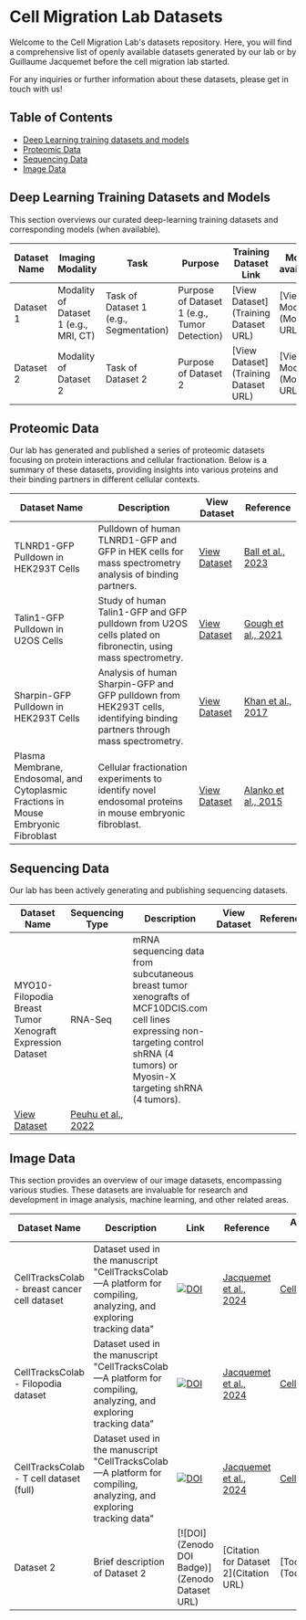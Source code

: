 # Cell Migration Lab Datasets

Welcome to the  Cell Migration Lab's datasets repository. Here, you will find a comprehensive list of openly available datasets generated by our lab or by Guillaume Jacquemet before the cell migration lab started.

For any inquiries or further information about these datasets, please get in touch with us!

## Table of Contents
- [Deep Learning training datasets and models](#Deep-Learning-training-datasets-and-models)
- [Proteomic Data](#Proteomic-Data)
- [Sequencing Data](#Sequencing-Data)
- [Image Data](#Image-Data)


## Deep Learning Training Datasets and Models

This section overviews our curated deep-learning training datasets and corresponding models (when available). 

| Dataset Name | Imaging Modality | Task | Purpose | Training Dataset Link | Model available |
|--------------|------------------|------|---------|-----------------------|------------|
| Dataset 1 | Modality of Dataset 1 (e.g., MRI, CT) | Task of Dataset 1 (e.g., Segmentation) | Purpose of Dataset 1 (e.g., Tumor Detection) | [View Dataset](Training Dataset URL) | [View Model](Model URL) |
| Dataset 2 | Modality of Dataset 2 | Task of Dataset 2 | Purpose of Dataset 2 | [View Dataset](Training Dataset URL) | [View Model](Model URL) |
<!-- Add more rows as needed -->



## Proteomic Data

Our lab has generated and published a series of proteomic datasets focusing on protein interactions and cellular fractionation. Below is a summary of these datasets, providing insights into various proteins and their binding partners in different cellular contexts.

| Dataset Name | Description | View Dataset | Reference |
| ------------ | ----------- | ------------ | --------- |
| TLNRD1-GFP Pulldown in HEK293T Cells | Pulldown of human TLNRD1-GFP and GFP in HEK cells for mass spectrometry analysis of binding partners. | [View Dataset](https://www.ebi.ac.uk/pride/archive/projects/PXD045258) | [Ball et al., 2023](https://www.biorxiv.org/content/10.1101/2023.09.29.559344v1) |
| Talin1-GFP Pulldown in U2OS Cells | Study of human Talin1-GFP and GFP pulldown from U2OS cells plated on fibronectin, using mass spectrometry. | [View Dataset](https://www.ebi.ac.uk/pride/archive/projects/PXD024634) | [Gough et al., 2021](https://www.jbc.org/article/S0021-9258(21)00635-9/fulltext) |
| Sharpin-GFP Pulldown in HEK293T Cells | Analysis of human Sharpin-GFP and GFP pulldown from HEK293T cells, identifying binding partners through mass spectrometry. | [View Dataset](https://www.ebi.ac.uk/pride/archive/projects/PXD004734) | [Khan et al., 2017](https://journals.biologists.com/jcs/article/130/18/3094/56377/The-Sharpin-interactome-reveals-a-role-for-Sharpin) |
| Plasma Membrane, Endosomal, and Cytoplasmic Fractions in Mouse Embryonic Fibroblast | Cellular fractionation experiments to identify novel endosomal proteins in mouse embryonic fibroblast. | [View Dataset](https://www.ebi.ac.uk/pride/archive/projects/PXD001870) | [Alanko et al., 2015](https://www.nature.com/articles/ncb3250) |

## Sequencing Data

Our lab has been actively generating and publishing sequencing datasets.

| Dataset Name | Sequencing Type | Description | View Dataset | Reference |
| ------------ | --------------- | ----------- | ------------ | --------- |
| MYO10-Filopodia Breast Tumor Xenograft Expression Dataset | RNA-Seq | mRNA sequencing data from subcutaneous breast tumor xenografts of MCF10DCIS.com cell lines expressing non-targeting control shRNA (4 tumors) or Myosin-X targeting shRNA (4 tumors).
 | [View Dataset](https://www.ncbi.nlm.nih.gov/geo/query/acc.cgi?acc=GSE166898) | [Peuhu et al., 2022](https://www.sciencedirect.com/science/article/pii/S1534580722007134#sec4) |

<!-- Add more rows as needed -->


## Image Data

This section provides an overview of our image datasets, encompassing various studies. These datasets are invaluable for research and development in image analysis, machine learning, and other related areas.

| Dataset Name | Description | Link | Reference | Associated Tool |
| ------------ | ----------- | ---- | --------- | --------------- |
| CellTracksColab - breast cancer cell dataset | Dataset used in the manuscript "CellTracksColab—A platform for compiling, analyzing, and exploring tracking data" | [![DOI](https://zenodo.org/badge/DOI/10.5281/zenodo.10539020.svg)](https://zenodo.org/record/10539020) | [Jacquemet et al., 2024](https://www.biorxiv.org/content/10.1101/2023.10.20.563252v3) | [CellTracksColab](https://github.com/guijacquemet/CellTracksColab/tree/main) |
| CellTracksColab - Filopodia dataset | Dataset used in the manuscript "CellTracksColab—A platform for compiling, analyzing, and exploring tracking data" | [![DOI](https://zenodo.org/badge/DOI/10.5281/zenodo.10539196.svg)](https://zenodo.org/record/10539196) | [Jacquemet et al., 2024](https://www.biorxiv.org/content/10.1101/2023.10.20.563252v3) | [CellTracksColab](https://github.com/guijacquemet/CellTracksColab/tree/main) |
| CellTracksColab - T cell dataset (full) | Dataset used in the manuscript "CellTracksColab—A platform for compiling, analyzing, and exploring tracking data" | [![DOI](https://zenodo.org/badge/DOI/10.5281/zenodo.10539720.svg)](https://zenodo.org/record/10539720) | [Jacquemet et al., 2024](https://www.biorxiv.org/content/10.1101/2023.10.20.563252v3) | [CellTracksColab](https://github.com/guijacquemet/CellTracksColab/tree/main) |
| Dataset 2 | Brief description of Dataset 2 | [![DOI](Zenodo DOI Badge)](Zenodo Dataset URL) | [Citation for Dataset 2](Citation URL) | [Tool Name](Tool URL) |
<!-- Add more rows as needed -->

